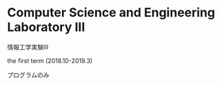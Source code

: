 # Computer Science and Engineering Laboratory III

情報工学実験Ⅲ

the first term (2018.10-2019.3)

プログラムのみ
